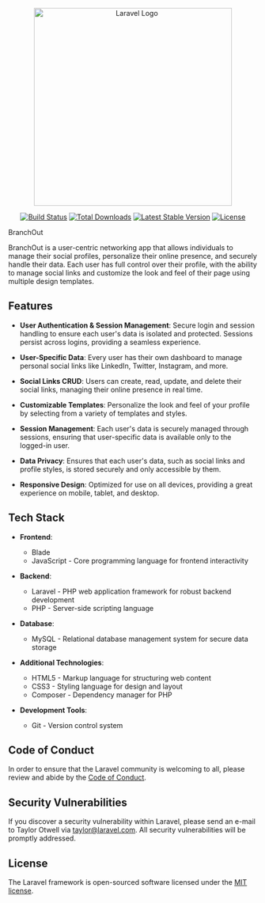 <p align="center"><a href="https://laravel.com" target="_blank"><img src="https://raw.githubusercontent.com/laravel/art/master/logo-lockup/5%20SVG/2%20CMYK/1%20Full%20Color/laravel-logolockup-cmyk-red.svg" width="400" alt="Laravel Logo"></a></p>

<p align="center">
<a href="https://github.com/laravel/framework/actions"><img src="https://github.com/laravel/framework/workflows/tests/badge.svg" alt="Build Status"></a>
<a href="https://packagist.org/packages/laravel/framework"><img src="https://img.shields.io/packagist/dt/laravel/framework" alt="Total Downloads"></a>
<a href="https://packagist.org/packages/laravel/framework"><img src="https://img.shields.io/packagist/v/laravel/framework" alt="Latest Stable Version"></a>
<a href="https://packagist.org/packages/laravel/framework"><img src="https://img.shields.io/packagist/l/laravel/framework" alt="License"></a>
</p>

BranchOut

BranchOut is a user-centric networking app that allows individuals to manage their social profiles, personalize their online presence, and securely handle their data. Each user has full control over their profile, with the ability to manage social links and customize the look and feel of their page using multiple design templates.

## Features

* **User Authentication & Session Management**: Secure login and session handling to ensure each user's data is isolated and protected. Sessions persist across logins, providing a seamless experience.

* **User-Specific Data**: Every user has their own dashboard to manage personal social links like LinkedIn, Twitter, Instagram, and more.

* **Social Links CRUD**: Users can create, read, update, and delete their social links, managing their online presence in real time.

* **Customizable Templates**: Personalize the look and feel of your profile by selecting from a variety of templates and styles.

* **Session Management**: Each user's data is securely managed through sessions, ensuring that user-specific data is available only to the logged-in user.

* **Data Privacy**: Ensures that each user's data, such as social links and profile styles, is stored securely and only accessible by them.

* **Responsive Design**: Optimized for use on all devices, providing a great experience on mobile, tablet, and desktop.

## Tech Stack

* **Frontend**: 
  * Blade 
  * JavaScript - Core programming language for frontend interactivity

* **Backend**: 
  * Laravel - PHP web application framework for robust backend development
  * PHP - Server-side scripting language

* **Database**: 
  * MySQL - Relational database management system for secure data storage

* **Additional Technologies**:
  * HTML5 - Markup language for structuring web content
  * CSS3 - Styling language for design and layout
  * Composer - Dependency manager for PHP

* **Development Tools**:
  * Git - Version control system


## Code of Conduct

In order to ensure that the Laravel community is welcoming to all, please review and abide by the [Code of Conduct](https://laravel.com/docs/contributions#code-of-conduct).

## Security Vulnerabilities

If you discover a security vulnerability within Laravel, please send an e-mail to Taylor Otwell via [taylor@laravel.com](mailto:taylor@laravel.com). All security vulnerabilities will be promptly addressed.

## License

The Laravel framework is open-sourced software licensed under the [MIT license](https://opensource.org/licenses/MIT).

